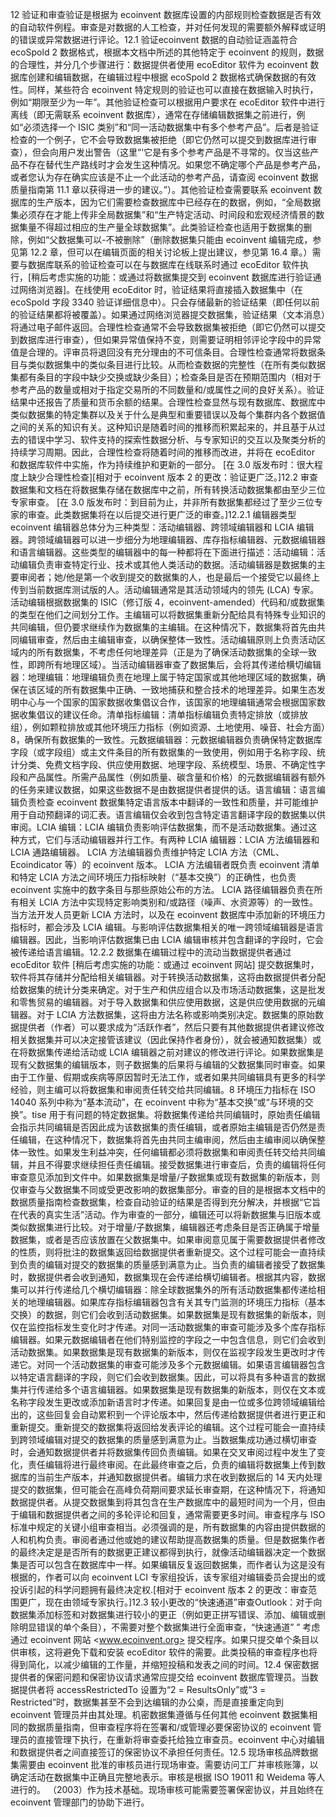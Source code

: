 12 验证和审查验证是根据为 ecoinvent 数据库设置的内部规则检查数据是否有效的自动软件例程。审查是对数据的人工检查，并对任何发现的需要额外解释或证明的错误或异常数据进行评论。12.1 验证ecoinvent 数据的自动验证涵盖符合 ecoSpold 2 数据格式，根据本文档中所述的其他特定于 ecoinvent 的规则，数据的合理性，并分几个步骤进行：数据提供者使用 ecoEditor 软件为 ecoinvent 数据库创建和编辑数据，在编辑过程中根据 ecoSpold 2 数据格式确保数据的有效性。同样，某些符合 ecoinvent 特定规则的验证也可以直接在数据输入时执行，例如“期限至少为一年”。其他验证检查可以根据用户要求在 ecoEditor 软件中进行离线（即无需联系 ecoinvent 数据库），通常在存储编辑数据集之前进行，例如“必须选择一个 ISIC 类别”和“同一活动数据集中有多个参考产品”。后者是验证检查的一个例子，它不会导致数据集被拒绝（即它仍然可以提交到数据库进行审查），但会向用户发出警告（这里“'它是有多个参考产品是不寻常的。仅当这些产品不存在替代生产路线时才会发生这种情况。如果您不确定哪个产品是参考产品，或者您认为存在确实应该是不止一个此活动的参考产品，请查阅 ecoinvent 数据质量指南第 11.1 章以获得进一步的建议。”）。其他验证检查需要联系 ecoinvent 数据库的生产版本，因为它们需要检查数据库中已经存在的数据，例如，“全局数据集必须存在才能上传非全局数据集”和“生产特定活动、时间段和宏观经济情景的数据集量不得超过相应的生产量全球数据集”。此类验证检查也适用于数据集的删除，例如“父数据集可以-不被删除”（删除数据集只能由 ecoinvent 编辑完成，参见第 12.2 章，但可以在编辑页面的相关讨论板上提出建议，参见第 16.4 章。）需要与数据库联系的验证检查可以在与数据库在线联系时通过 ecoEditor 软件执行，[稍后考虑实施的功能：或通过将数据集提交到 ecoinvent 数据库进行验证通过网络浏览器]。在线使用 ecoEditor 时，验证结果将直接插入数据集中（在 ecoSpold 字段 3340 验证详细信息中）。只会存储最新的验证结果（即任何以前的验证结果都将被覆盖）。如果通过网络浏览器提交数据集，验证结果（文本消息）将通过电子邮件返回。合理性检查通常不会导致数据集被拒绝（即它仍然可以提交到数据库进行审查），但如果异常值保持不变，则需要证明相邻评论字段中的异常值是合理的。评审员将退回没有充分理由的不可信条目。合理性检查通常将数据条目与类似数据集中的类似条目进行比较。从而检查数据的完整性（在所有类似数据集都有条目的字段中缺少交换或缺少条目）；检查条目是否在预期范围内（相对于参考产品的数量或相对于指定交易所的不同数量和/或属性之间的良好关系）。验证结果中还报告了质量和货币余额的结果。合理性检查显然与现有数据库、数据库中类似数据集的特定集群以及关于什么是典型和重要错误以及每个集群内各个数据值之间的关系的知识有关。这种知识是随着时间的推移而积累起来的，并且基于从过去的错误中学习、软件支持的探索性数据分析、与专家知识的交互以及聚类分析的持续学习周期。因此，合理性检查将随着时间的推移而改进，并将在 ecoEditor 和数据库软件中实施，作为持续维护和更新的一部分。 [在 3.0 版发布时：很大程度上缺少合理性检查][相对于 ecoinvent 版本 2 的更改：验证更广泛。]12.2 审查数据集和文档在将数据集存储在数据库中之前，所有转换活动数据集都由至少三位专家审查。 [在 3.0 版发布时：到目前为止，并非所有数据集都经过了至少三位专家的审查。此类数据集将在以后提交进行更广泛的审查。]12.2.1 编辑器类型ecoinvent 编辑器总体分为三种类型：活动编辑器、跨领域编辑器和 LCIA 编辑器。跨领域编辑器可以进一步细分为地理编辑器、库存指标编辑器、元数据编辑器和语言编辑器。这些类型的编辑器中的每一种都将在下面进行描述：活动编辑：活动编辑负责审查特定行业、技术或其他人类活动的数据。活动编辑器是数据集的主要审阅者；她/他是第一个收到提交的数据集的人，也是最后一个接受它以最终上传到当前数据库测试版的人。活动编辑通常是其活动领域内的领先 (LCA) 专家。活动编辑根据数据集的 ISIC（修订版 4，ecoinvent-amended）代码和/或数据集的类型在他们之间划分工作。主编辑可以将数据集重新分配给具有特殊专业知识的共同编辑，但仍要求继续作为数据集的主编辑。在这种情况下，数据集将首先由共同编辑审查，然后由主编辑审查，以确保整体一致性。活动编辑原则上负责活动区域内的所有数据集，不考虑任何地理差异（正是为了确保活动数据集的全球一致性，即跨所有地理区域）。当活动编辑器审查了数据集后，会将其传递给横切编辑器：地理编辑：地理编辑负责在地理上属于特定国家或其他地理区域的数据集，确保在该区域的所有数据集中正确、一致地捕获和整合技术的地理差异。如果生态发明中心与一个国家的国家数据收集倡议合作，该国家的地理编辑通常会根据国家数据收集倡议的建议任命。清单指标编辑：清单指标编辑负责特定排放（或排放组），例如颗粒排放或其他环境压力指标（例如资源、土地使用、噪音、社会方面）8，确保所有数据集的一致性。元数据编辑器：元数据编辑器负责确保特定数据库字段（或字段组）或主文件条目的所有数据集的一致使用，例如用于名称字段、统计分类、免费文档字段、供应使用数据、地理字段、系统模型、场景、不确定性字段和产品属性。所需产品属性（例如质量、碳含量和价格）的元数据编辑器有额外的任务来建议数据，如果这些数据不是由数据提供者提供的话。语言编辑：语言编辑负责检查 ecoinvent 数据集特定语言版本中翻译的一致性和质量，并可能维护用于自动预翻译的词汇表。语言编辑仅会收到包含特定语言翻译字段的数据集以供审阅。LCIA 编辑：LCIA 编辑负责影响评估数据集，而不是活动数据集。通过这种方式，它们与活动编辑器并行工作。有两种 LCIA 编辑器：LCIA 方法编辑器和 LCIA 通路编辑器。 LCIA 方法编辑器负责维护特定 LCIA 方法（CML、Ecoindicator 等）的 ecoinvent 版本。 LCIA 方法编辑者既负责 ecoinvent 清单和特定 LCIA 方法之间环境压力指标映射（“基本交换”）的正确性，也负责 ecoinvent 实施中的数字条目与那些原始公布的方法。 LCIA 路径编辑器负责在所有相关 LCIA 方法中实现特定影响类别和/或路径（噪声、水资源等）的一致性。当方法开发人员更新 LCIA 方法时，以及在 ecoinvent 数据库中添加新的环境压力指标时，都会涉及 LCIA 编辑。与影响评估数据集相关的唯一跨领域编辑器是语言编辑器。因此，当影响评估数据集已由 LCIA 编辑审核并包含翻译的字段时，它会被传递给语言编辑。12.2.2 数据集在编辑过程中的流动当数据提供者通过 ecoEditor 软件 [稍后考虑实施的功能：或通过 ecoinvent 网站] 提交数据集时，软件将其存储并分配给相关编辑器。对于转换活动数据集，这将由数据提供者分配给数据集的统计分类来确定。对于生产和供应组合以及市场活动数据集，这是批发和零售贸易的编辑器。对于导入数据集和供应使用数据，这是供应使用数据的元编辑器。对于 LCIA 方法数据集，这将由方法名称或影响类别决定。数据集的原始数据提供者（作者）可以要求成为“活跃作者”，然后只要有其他数据提供者建议修改相关数据集并可以决定接管该建议（因此保持作者身份），就会被通知数据集）或在将数据集传递给活动或 LCIA 编辑器之前对建议的修改进行评论。如果数据集是现有父数据集的编辑版本，则子数据集的后果将与编辑的父数据集同时审查。如果由于工作量、假期或疾病等原因暂时无法工作，或者如果共同编辑具有更多的科学经验，则主编可以将数据集和审阅责任转交给共同编辑。8 环境压力指标在 ISO 14040 系列中称为“基本流动”，在 ecoinvent 中称为“基本交换”或“与环境的交换”。tise 用于有问题的特定数据集。将数据集传递给共同编辑时，原始责任编辑会指示共同编辑是否因此成为该数据集的责任编辑，或者原始主编辑是否仍然是责任编辑，在这种情况下，数据集将首先由共同主编审阅，然后由主编审阅以确保整体一致性。如果发生利益冲突，任何编辑都必须将数据集和审阅责任转交给共同编辑，并且不得要求继续担任责任编辑。接受数据集进行审查后，负责的编辑将任何审查意见添加到文件中。如果数据集是增量/子数据集或现有数据集的新版本，则仅审查与父数据集不同或受更改影响的数据集部分。审查的目的是根据本文档中的数据质量指南检查数据集，检查自动验证的结果是否得到充分解决，并根据“它旨在代表的真实生活”活动。作为审查的一部分，编辑还可以将新数据集与旧版本或类似数据集进行比较。对于增量/子数据集，编辑器还考虑条目是否正确属于增量数据集，或者是否应该放置在父数据集中。如果审阅意见属于需要数据提供者修改的性质，则将批注的数据集返回给数据提供者重新提交。这个过程可能会一直持续到负责的编辑对提交的数据集的质量感到满意为止。当负责的编辑者接受了数据集时，数据提供者会收到通知，数据集现在会传递给横切编辑者。根据其内容，数据集可以并行传递给几个横切编辑器：除全球数据集外的所有活动数据集都传递给相关的地理编辑器。如果库存指标编辑器包含有关其专门监测的环境压力指标（基本交换）的数据，则它们会收到活动数据集。如果数据集是现有数据集的新版本，则仅在监控指标发生变化时才传递。对同一活动数据集的审查可能涉及多个库存指标编辑器。如果元数据编辑者在他们特别监控的字段之一中包含信息，则它们会收到活动数据集。如果数据集是现有数据集的新版本，则仅在监视字段发生更改时才传递它。对同一个活动数据集的审查可能涉及多个元数据编辑。如果语言编辑器包含以特定语言翻译的字段，则它们会收到数据集。因此，可以将具有多种语言的数据集并行传递给多个语言编辑器。如果数据集是现有数据集的新版本，则仅在文本或名​​称字段发生更改或添加新语言时才传递。如果回复是由一位或多位跨领域编辑给出的，这些回复会自动累积到一个评论版本中，然后传递给数据提供者进行更正和重新提交。重新提交的数据集将返回给发表评论的编辑。这个过程可能会一直持续到跨领域编辑对提交的数据集的质量感到满意为止。当数据集成功通过横切审查时，会通知数据提供者并将数据集传回负责编辑。如果在交叉审阅过程中发生了变化，责任编辑将进行最终审阅。在此最终审查之后，负责的编辑将数据集上传到数据库的当前生产版本，并通知数据提供者。编辑力求在收到数据后的 14 天内处理提交的数据集，但可能会在高峰负荷期间要求延长审查期，在这种情况下，将通知数据提供者。从提交数据集到将其包含在生产数据库中的最短时间为一个月，但由于编辑和数据提供者之间的多轮评论和回复，通常需要更多时间。审查程序与 ISO 标准中规定的关键小组审查相当。必须强调的是，所有数据集的内容由提供数据的人和机构负责。审阅者通过他或她的建议帮助提高数据集的质量。但是数据集作者的最终决定是是否所有的数据更正建议都得到执行，就像活动编辑器决定一个数据集是否可以包含在数据库中一样。如果编辑反复返回数据集，而作者认为这是没有根据的，作者可以向 ecoinvent LCI 专家组投诉，该专家组对编辑委员会提出的或投诉引起的科学问题拥有最终决定权.[相对于 ecoinvent 版本 2 的更改：审查范围更广，现在由领域专家执行。]12.3 较小更改的“快速通道”审查Outlook：对于向数据集添加标签和对数据集进行较小的更正（例如更正拼写错误、添加、编辑或删除明显错误的单个条目），不需要对整个数据集进行全面审查，“快速通道” ” 考虑通过 ecoinvent 网站 <www.ecoinvent.org> 提交程序。如果只提交单个条目以供审核，这将避免下载和安装 ecoEditor 软件的需要。此类投稿的审查程序也将得到简化，以减少编辑的工作量，并缩短投稿和发表之间的时间。12.4 保密数据提供者的保密问题和保密协议请求通常应提交给 ecoinvent 数据库管理员。当数据提供者将 accessRestrictedTo 设置为“2 = ResultsOnly”或“3 = Restricted”时，数据集甚至不会到达编辑的办公桌，而是直接重定向到 ecoinvent 管理员并由其处理。机密数据集遵循与任何其他 ecoinvent 数据集相同的数据质量指南，但审查程序将在签署和/或管理必要保密协议的 ecoinvent 管理员的直接管理下执行，在重新将审查委托给独立审查员。ecoinvent 中心对编辑和数据提供者之间直接签订的保密协议不承担任何责任。12.5 现场审核品牌数据集需要由 ecoinvent 批准的审核员进行现场审查。需要访问工厂并审核账簿，以确定活动在数据集中正确且完整地表示。审核是根据 ISO 19011 和 Weidema 等人进行的。 （2003）作为技术基础。现场审核可能需要签署保密协议，并且始终在 ecoinvent 管理部门的协助下进行。